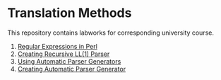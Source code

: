# Translation Methods
This repository contains labworks for corresponding university course.
1. [Regular Expressions in Perl](/01-perl-re)
2. [Creating Recursive LL(1) Parser](/02-recursive-parsing)
3. [Using Automatic Parser Generators](/03-bison-antlr)
4. [Creating Automatic Parser Generator](/04-parser-generator)
